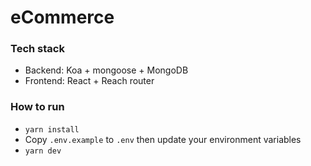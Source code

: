 # eCommerce

### Tech stack
- Backend: Koa + mongoose + MongoDB
- Frontend: React + Reach router

### How to run

- `yarn install`
- Copy `.env.example` to `.env` then update your environment variables
- `yarn dev`
